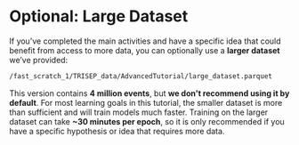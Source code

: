 # Optional: Large Dataset

If you’ve completed the main activities and have a specific idea that could
benefit from access to more data, you can optionally use a **larger dataset**
we’ve provided:

```bash
/fast_scratch_1/TRISEP_data/AdvancedTutorial/large_dataset.parquet
```

This version contains **4 million events**, but **we don't recommend using it by
default**. For most learning goals in this tutorial, the smaller dataset is more
than sufficient and will train models much faster. Training on the larger
dataset can take **~30 minutes per epoch**, so it is only recommended if you
have a specific hypothesis or idea that requires more data.
